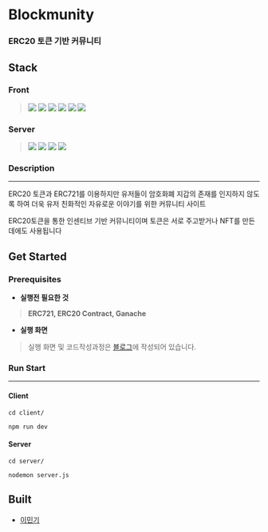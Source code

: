 # Blockmunity

### ERC20 토큰 기반 커뮤니티

## **Stack**

### Front

> <img src="https://img.shields.io/badge/Next.js-000000?style=for-the-badge&logo=Next.js&logoColor=white"> <img src="https://img.shields.io/badge/Solidity-363636?style=for-the-badge&logo=Solidity&logoColor=white"> <img src="https://img.shields.io/badge/React-61DAFB?style=for-the-badge&logo=React&logoColor=white"> <img src="https://img.shields.io/badge/IPFS-65C2CB?style=for-the-badge&logo=IPFS&logoColor=white"> <img src="https://img.shields.io/badge/Web3.js-F16822?style=for-the-badge&logo=Web3.js&logoColor=white"> <img src="https://img.shields.io/badge/Semantic UI React-35BDB2?style=for-the-badge&logo=Semantic UI React&logoColor=white">

### Server

> <img src="https://img.shields.io/badge/Node.js-339933?style=for-the-badge&logo=Node.js&logoColor=white"> <img src="https://img.shields.io/badge/Express-000000?style=for-the-badge&logo=Express&logoColor=white"> <img src="https://img.shields.io/badge/MongoDB-47A248?style=for-the-badge&logo=MongoDB&logoColor=white"> <img src="https://img.shields.io/badge/Passport-34E27A?style=for-the-badge&logo=Passport&logoColor=white">

### Description

---

ERC20 토큰과 ERC721를 이용하지만 유저들이 암호화폐 지갑의 존재를 인지하지 않도록 하여 더욱 유저 친화적인 자유로운 이야기를 위한 커뮤니티 사이트

ERC20토큰을 통한 인센티브 기반 커뮤니티이며 토큰은 서로 주고받거나 NFT를 만든데에도 사용됩니다

## Get Started

### Prerequisites

- **실행전 필요한 것**

> **ERC721, ERC20 Contract, Ganache**

- **실행 화면**

> 실행 화면 및 코드작성과정은 [블로그](https://velog.io/@moment_log/Blockmunity-0)에 작성되어 있습니다.

### Run Start

---

#### Client

```
cd client/
```

```
npm run dev
```

#### Server

```
cd server/
```

```
nodemon server.js
```

## Built

- [이민기](https://github.com/mingi3442)
